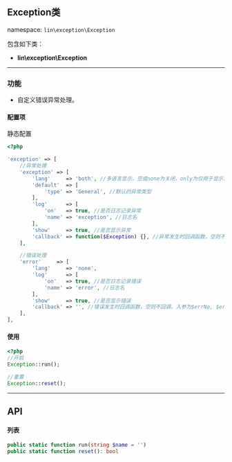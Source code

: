 Exception类
----
namespace: `lin\exception\Exception`

包含如下类：

* **lin\exception\Exception**

---

### 功能

* 自定义错误异常处理。


#### 配置项

静态配置

~~~php
<?php

'exception' => [
	//异常处理
    'exception' => [
        'lang'     => 'both', //多语言显示，空或none为关闭，only为仅用于显示，但日志记录仍为原文，both为都用于显示和日志记录
        'default'  => [
            'type' => 'General', //默认的异常类型
        ],
        'log'      => [
            'on'   => true, //是否日志记录异常
            'name' => 'exception', //日志名
        ],
        'show'     => true, //是否显示异常
        'callback' => function($Exception) {}, //异常发生时回调函数，空则不回调，入参为异常类$Exception
    ],

    //错误处理
    'error'     => [
        'lang'     => 'none',
        'log'      => [
            'on'   => true, //是否日志记录错误
            'name' => 'error', //日志名
        ],
        'show'     => true, //是否显示错误
        'callback' => '', //错误发生时回调函数，空则不回调，入参为$errNo, $errStr, $errFile, $errLine
    ],
],
~~~

#### 使用

~~~php
<?php
//开启
Exception::run();

//重置
Exception::reset();
~~~


---


## API

#### 列表
~~~php
public static function run(string $name = '')
public static function reset(): bool
~~~
